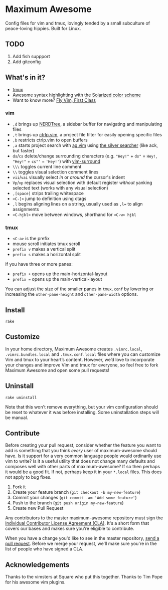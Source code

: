 # Maximum Awesome

Config files for vim and tmux, lovingly tended by a small subculture of
peace-loving hippies. Built for Linux.

## TODO
1. Add fish suppport
2. Add gitconfig

## What's in it?

* [tmux](http://tmux.sourceforge.net/)
* Awesome syntax highlighting with the [Solarized color scheme](http://ethanschoonover.com/solarized)
* Want to know more? [Fly Vim, First Class](http://corner.squareup.com/2013/08/fly-vim-first-class.html)

### vim

* `,d` brings up [NERDTree](https://github.com/scrooloose/nerdtree), a sidebar buffer for navigating and manipulating files
* `,t` brings up [ctrlp.vim](https://github.com/kien/ctrlp.vim), a project file filter for easily opening specific files
* `,b` restricts ctrlp.vim to open buffers
* `,a` starts project search with [ag.vim](https://github.com/rking/ag.vim) using [the silver searcher](https://github.com/ggreer/the_silver_searcher) (like ack, but faster)
* `ds`/`cs` delete/change surrounding characters (e.g. `"Hey!"` + `ds"` = `Hey!`, `"Hey!"` + `cs"'` = `'Hey!'`) with [vim-surround](https://github.com/tpope/vim-surround)
* `\\\` toggles current line comment
* `\\` toggles visual selection comment lines
* `vii`/`vai` visually select *in* or *around* the cursor's indent
* `Vp`/`vp` replaces visual selection with default register *without* yanking selected text (works with any visual selection)
* `,[space]` strips trailing whitespace
* `<C-]>` jump to definition using ctags
* `,l` begins aligning lines on a string, usually used as `,l=` to align assignments
* `<C-hjkl>` move between windows, shorthand for `<C-w> hjkl`

### tmux

* `<C-a>` is the prefix
* mouse scroll initiates tmux scroll
* `prefix v` makes a vertical split
* `prefix s` makes a horizontal split

If you have three or more panes:
* `prefix +` opens up the main-horizontal-layout
* `prefix =` opens up the main-vertical-layout

You can adjust the size of the smaller panes in `tmux.conf` by lowering or increasing the `other-pane-height` and `other-pane-width` options.

## Install

    rake

## Customize
In your home directory, Maximum Awesome creates `.vimrc.local`, `.vimrc.bundles.local` and `.tmux.conf.local` files where you can customize
Vim and tmux to your heart’s content. However, we’d love to incorporate your changes and improve Vim and tmux
for everyone, so feel free to fork Maximum Awesome and open some pull requests!

## Uninstall

    rake uninstall

Note that this won't remove everything, but your vim configuration should be reset to whatever it was before installing. Some uninstallation steps will be manual.

## Contribute

Before creating your pull request, consider whether the feature you want to add
is something that you think *every* user of maximum-awesome should have. Is it
support for a very common language people would ordinarily use vim to write? Is
it a useful utility that does not change many defaults and composes well with
other parts of maximum-awesome? If so then perhaps it would be a good fit. If
not, perhaps keep it in your `*.local` files. This does not apply to bug fixes.

1. Fork it
2. Create your feature branch (`git checkout -b my-new-feature`)
3. Commit your changes (`git commit -am 'Add some feature'`)
4. Push to the branch (`git push origin my-new-feature`)
5. Create new Pull Request

Any contributors to the master maximum-awesome repository must sign the
[Individual Contributor License Agreement (CLA)][cla].  It's a short form that
covers our bases and makes sure you're eligible to contribute.

[cla]: https://spreadsheets.google.com/spreadsheet/viewform?formkey=dDViT2xzUHAwRkI3X3k5Z0lQM091OGc6MQ&ndplr=1

When you have a change you'd like to see in the master repository, [send a pull
request](https://github.com/square/maximum-awesome/pulls). Before we merge your
request, we'll make sure you're in the list of people who have signed a CLA.

## Acknowledgements

Thanks to the vimsters at Square who put this together. Thanks to Tim Pope for
his awesome vim plugins.
